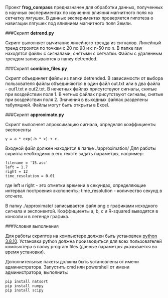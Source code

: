 Проект **frog_compass** предназначен для обработки данных, полученных в научных экспериментах
по изучению влияния магнитного поля на сетчатку лягушек. В данных экспериментах проверяется
гипотеза о навигации лягушек под влиянием магнитного поля Земли.

###Скрипт **detrend.py**

Скрипт выполняет вычитание линейного тренда из сигналов.
Линейный тренд строится по точкам с 20 по 90 и с n-50 по n.
В папке raw находятся файлы с сигналами, снятыми с сетчатки.
Файлы с удаленным трендом записываются в папку detrended.

###Скрипт **combine_files.py**

Скрипт объединяет файлы из папки detrended.
В зависимости от выбора пользователя файлы объединяются в один файл out.txt
или в два файла - out1.txt и out2.txt.
В нечетных файлах присутствуют сигналы, снятые при воздействии поля 1.
В четных файлах присутствуют сигналы, снятые при воздействии поля 2.
Значения в выходных файлах разделены табуляцией. Файлы могут быть открыты в Excel.

###Скрипт **approximate.py**

Скрипт выполняет апроксимацию сигнала, определяя коэффициенты экспоненты
```
y = a * exp(-b * x) + c.
```
Входной файл должен находится в папке ./approximation/
Для работы скрипта необходимо в его тексте задать параметры, например:

```
filename = '15.asc'
left = 1.7
right = 12
time_resolution = 0.01
```
где left и right - это отметки времени в секундах, определяющие интервал построения экспоненты;
time_resolution - количество секунд в отсчете.

В папку ./approximate/ записывается файл png с графиками исходного сигнала и экспонентой.
Коэффициенты a, b, c и R-squared выводятся в консоли и в легенде графика.

###Условия выполнения

Для работы скриптов на компьютере должен быть установлен
[python 3.8.10](https://www.python.org/ftp/python/3.8.10/python-3.8.10-amd64.exe).
Установка python должна производиться для всех пользователей компьютера в папку program files
(данные параметры указывается во время установки).

Дополнительные пакеты должны быть установлены от имени администратора.
Запустить cmd или powershell от имени администратора, выполнить:
```
pip install natsort
pip install numpy
pip install scipy
```
